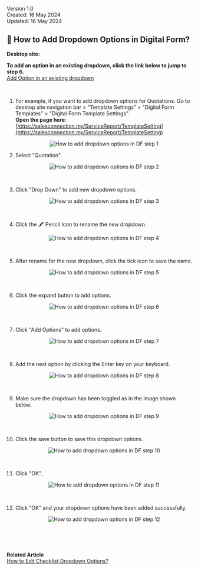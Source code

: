 Version 1.0<br>
Created: 16 May 2024<br>
Updated: 16 May 2024<br>
## 🔽 How to Add Dropdown Options in Digital Form?

**Desktop site:**<br>
 
**To add an option in an existing dropdown, click the link below to jump to step 6.**<br>
[Add Option in an existing dropdown](#section1)<br>

<br>

1. For example, if you want to add dropdown options for Quotations. Go to desktop site navigation bar > "Template Settings" > "Digital Form Templates" > "Digital Form Template Settings".<br>
   **Open the page here**: [https://salesconnection.my/ServiceReport/TemplateSetting](https://salesconnection.my/ServiceReport/TemplateSetting)<br>

   <p align="center">
     <img src="img/How_to_add_dropdown_options_in_DF_step_1.png" alt="How to add dropdown options in DF step 1">
   </p>

2. Select "Quotation".<br>

   <p align="center">
      <img src="img/How_to_add_dropdown_options_in_DF_step_2.png" alt="How to add dropdown options in DF step 2">
   </p><br>

3. Click "Drop Down" to add new dropdown options.<br>

   <p align="center">
     <img src="img/How_to_add_dropdown_options_in_DF_step_3.png" alt="How to add dropdown options in DF step 3">
   </p><br>
   
4. Click the 🖋️ Pencil Icon to rename the new dropdown.<br>

   <p align="center">
     <img src="img/How_to_add_dropdown_options_in_DF_step_4.png" alt="How to add dropdown options in DF step 4">
   </p><br>
  
5. After rename for the new dropdown, click the tick icon to save the name.<br>

   <p align="center">
      <img src="img/How_to_add_dropdown_options_in_DF_step_5.png" alt="How to add dropdown options in DF step 5">
   </p><br>

   <a id="section1"></a>
  
6. Click the expand button to add options.<br>

     <p align="center">
       <img src="img/How_to_add_dropdown_options_in_DF_step_6.png" alt="How to add dropdown options in DF step 6">
     </p><br>
  
7. Click "Add Options" to add options.<br>

   <p align="center">
     <img src="img/How_to_add_dropdown_options_in_DF_step_7.png" alt="How to add dropdown options in DF step 7">
   </p><br>
  
8. Add the next option by clicking the Enter key on your keyboard.<br>

   <p align="center">
     <img src="img/How_to_add_dropdown_options_in_DF_step_8.png" alt="How to add dropdown options in DF step 8">
   </p><br>
  
9. Make sure the dropdown has been toggled as in the image shown below.<br>

   <p align="center">
     <img src="img/How_to_add_dropdown_options_in_DF_step_9.png" alt="How to add dropdown options in DF step 9">
   </p><br>

10. Click the save button to save this dropdown options.<br>

    <p align="center">
     <img src="img/How_to_add_dropdown_options_in_DF_step_10.png" alt="How to add dropdown options in DF step 10">
    </p><br>

11. Click "OK".<br>

    <p align="center">
     <img src="img/How_to_add_dropdown_options_in_DF_step_11.png" alt="How to add dropdown options in DF step 11">
    </p><br>

12. Click "OK" and your dropdown options have been added successfully.<br>

    <p align="center">
     <img src="img/How_to_add_dropdown_options_in_DF_step_12.png" alt="How to add dropdown options in DF step 12">
    </p>
    <br><br><br>

**Related Article**<br>
[How to Edit Checklist Dropdown Options?](Edit_Checklist_Dropdown_Options.md)
